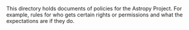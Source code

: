This directory holds documents of policies for the Astropy Project.  For example, rules for who gets certain rights or permissions and what the expectations are if they do.